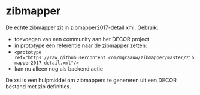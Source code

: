 # zibmapper
De echte zibmapper zit in zibmapper2017-detail.xml. Gebruik:
* toevoegen van een community aan het DECOR project
* in prototype een referentie naar de zibmapper zetten:
* `<prototype ref="https://raw.githubusercontent.com/mgraauw/zibmapper/master/zibmapper2017-detail.xml"/>`
* kan nu alleen nog als backend actie

De xsl is een hulpmiddel om zibmappers te genereren uit een DECOR bestand met zib definities.
